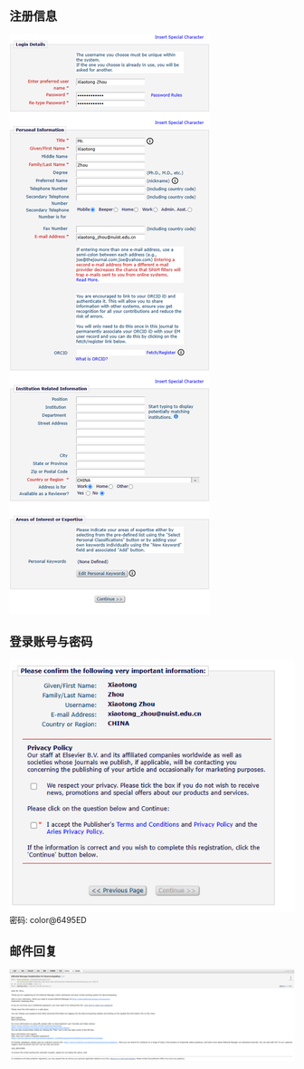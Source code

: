 ## 注册信息

![](https://raw.githubusercontent.com/Nekasu/Blog_pics/main/20241028185243.png)

## 登录账号与密码

![](https://raw.githubusercontent.com/Nekasu/Blog_pics/main/20241028192943.png)
密码: color@6495ED

## 邮件回复

![](https://raw.githubusercontent.com/Nekasu/Blog_pics/main/20241028193116.png)